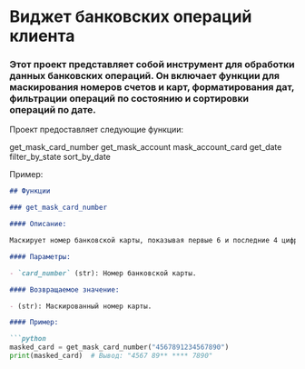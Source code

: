 # Виджет банковских операций клиента

### Этот проект представляет собой инструмент для обработки данных банковских операций. Он включает функции для маскирования номеров счетов и карт, форматирования дат, фильтрации операций по состоянию и сортировки операций по дате.

Проект предоставляет следующие функции:


get_mask_card_number
get_mask_account
mask_account_card
get_date
filter_by_state
sort_by_date


Пример:

```markdown
## Функции

### get_mask_card_number

#### Описание:

Маскирует номер банковской карты, показывая первые 6 и последние 4 цифры.

#### Параметры:

- `card_number` (str): Номер банковской карты.

#### Возвращаемое значение:

- (str): Маскированный номер карты.

#### Пример:

```python
masked_card = get_mask_card_number("4567891234567890")
print(masked_card)  # Вывод: "4567 89** **** 7890"
```
